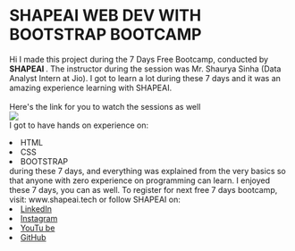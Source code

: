 # SHAPEAI WEB DEV WITH BOOTSTRAP BOOTCAMP 
Hi I made this project during the 7 Days Free Bootcamp, conducted by <b> SHAPEAI </b>. 
The instructor during the session was Mr. Shaurya Sinha (Data Analyst Intern at Jio). I got to learn a lot during these 7 days and it was an amazing experience learning with SHAPEAI. <br><br>Here's the link for you to watch the sessions as well<br> 
<a 
href="https://www.youtube.com/playlist?list=PL7zl8TDRnbumsiEeX4lkDw5D_NZ1WVEy3"> <img 
src="https://github.com/ShapeAI/PYTHON-AND-DATA-ANALYTICS/blob/main/YOUTUBE%2 0THUMBNAIL.png"> </a> 
<br>I got to have hands on experience on: 
<li>HTML 
<li>CSS 
<li>BOOTSTRAP 
<br>during these 7 days, and everything was explained from the very basics so that anyone with zero experience on programming can learn. 
I enjoyed these 7 days, you can as well. To register for next free 7 days bootcamp, visit: www.shapeai.tech 
or follow SHAPEAI on: 
<li><a href= 
"https://in.linkedin.com/company/shapeai">LinkedIn</a> 
<li><a href= 
"https://www.instagram.com/shape.ai/?hl=en">Instagram</a> 
<li><a 
href= 
"https://www.youtube.com/channel/UCTUvDLTW9meuDXWcbmISPdA">YouTu be</a> 
<li><a href= 
"https://github.com/shapeai">GitHub</a>
